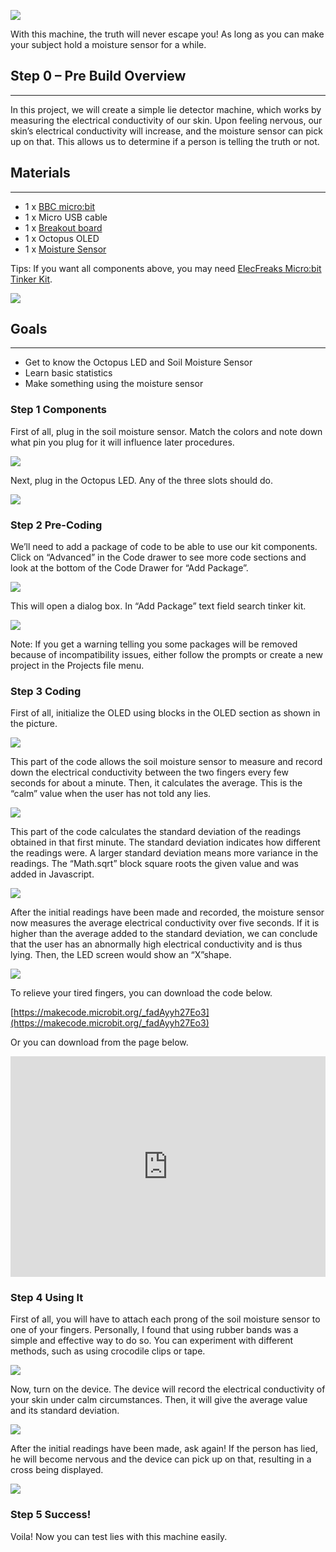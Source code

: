 ![](https://i.imgur.com/2Pcz8rt.jpg)

With this machine, the truth will never escape you! As long as you can make your subject hold a moisture sensor for a while.     


## Step 0 – Pre Build Overview    
---

In this project, we will create a simple lie detector machine, which works by measuring the electrical conductivity of our skin. Upon feeling nervous, our skin’s electrical conductivity will increase, and the moisture sensor can pick up on that. This allows us to determine if a person is telling the truth or not.   


## Materials     
---  

- 1 x [BBC micro:bit](http://www.elecfreaks.com/estore/bbc-micro-bit-board-for-coding-programming.html)  
- 1 x Micro USB cable  
- 1 x [Breakout board](http://www.elecfreaks.com/estore/elecfreaks-micro-bit-breakout-board.html)  
- 1 x Octopus OLED  
- 1 x [Moisture Sensor](http://www.elecfreaks.com/estore/octopus-soil-moisture-sensor-brick.html)  

Tips: If you want all components above, you may need [ElecFreaks Micro:bit Tinker Kit](http://www.elecfreaks.com/estore/elecfreaks-micro-bit-tinker-kit.html).  

![](https://i.imgur.com/eDFUaml.jpg)  


## Goals    
---  

- Get to know the Octopus LED and Soil Moisture Sensor   
- Learn basic statistics   
- Make something using the moisture sensor   


### Step 1 Components  

First of all, plug in the soil moisture sensor. Match the colors and note down what pin you plug for it will influence later procedures. 

![](https://i.imgur.com/0VDR4st.jpg)  

Next, plug in the Octopus LED. Any of the three slots should do.   

![](https://i.imgur.com/SmP85nH.jpg)  


### Step 2 Pre-Coding  

We’ll need to add a package of code to be able to use our kit components. Click on “Advanced” in the Code drawer to see more code sections and look at the bottom of the Code Drawer for “Add Package”.  

![](https://i.imgur.com/BdLQ8AS.jpg)  

This will open a dialog box. In “Add Package” text field search tinker kit.   

![](https://i.imgur.com/8gYcTp1.png)  

Note: If you get a warning telling you some packages will be removed because of incompatibility issues, either follow the prompts or create a new project in the Projects file menu.  


### Step 3 Coding  

First of all, initialize the OLED using blocks in the OLED section as shown in the picture.  

![](https://i.imgur.com/L68fSV7.jpg)  

This part of the code allows the soil moisture sensor to measure and record down the electrical conductivity between the two fingers every few seconds for about a minute. Then, it calculates the average. This is the “calm” value when the user has not told any lies.  

![](https://i.imgur.com/EdWwt5m.jpg)  

This part of the code calculates the standard deviation of the readings obtained in that first minute. The standard deviation indicates how different the readings were. A larger standard deviation means more variance in the readings. The “Math.sqrt” block square roots the given value and was added in Javascript.  

![](https://i.imgur.com/QHI8jfg.jpg)  

After the initial readings have been made and recorded, the moisture sensor now measures the average electrical conductivity over five seconds. If it is higher than the average added to the standard deviation, we can conclude that the user has an abnormally high electrical conductivity and is thus lying. Then, the LED screen would show an “X”shape.  

![](https://i.imgur.com/y5qv2l9.jpg)  

To relieve your tired fingers, you can download the code below.  

[https://makecode.microbit.org/_fadAyyh27Eo3](https://makecode.microbit.org/_fadAyyh27Eo3)  

Or you can download from the page below.  

<div style="position:relative;height:0;padding-bottom:70%;overflow:hidden;"><iframe style="position:absolute;top:0;left:0;width:100%;height:100%;" src="https://makecode.microbit.org/#pub:_fadAyyh27Eo3" frameborder="0" sandbox="allow-popups allow-forms allow-scripts allow-same-origin"></iframe></div>  


### Step 4 Using It  

First of all, you will have to attach each prong of the soil moisture sensor to one of your fingers. Personally, I found that using rubber bands was a simple and effective way to do so. You can experiment with different methods, such as using crocodile clips or tape. 

![](https://i.imgur.com/QBy1bWj.jpg)  

Now, turn on the device. The device will record the electrical conductivity of your skin under calm circumstances. Then, it will give the average value and its standard deviation.   

![](https://i.imgur.com/A5egJ7d.jpg)  

After the initial readings have been made, ask again! If the person has lied, he will become nervous and the device can pick up on that, resulting in a cross being displayed.   

![](https://i.imgur.com/Uuq4P62.jpg)  


### Step 5 Success!  

Voila! Now you can test lies with this machine easily.  


